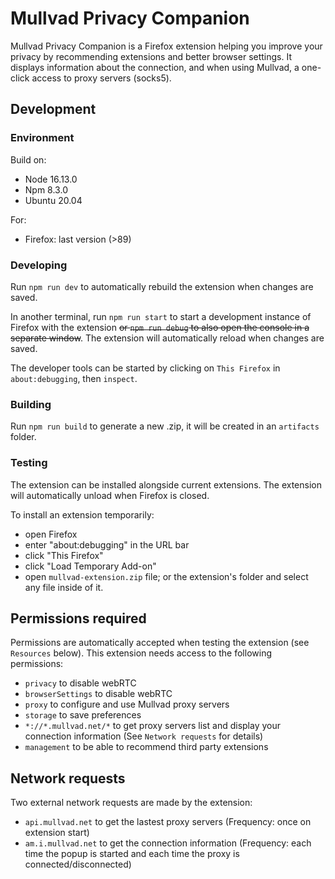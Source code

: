# Mullvad Privacy Companion

Mullvad Privacy Companion is a Firefox extension helping you improve your privacy by recommending
extensions and better browser settings. It displays information about the connection, and when using
Mullvad, a one-click access to proxy servers (socks5).

## Development

### **Environment**

Build on:

- Node 16.13.0
- Npm 8.3.0
- Ubuntu 20.04

For:

- Firefox: last version (>89)

### **Developing**

Run `npm run dev` to automatically rebuild the extension when changes are saved.

In another terminal, run `npm run start` to start a development instance of Firefox with the
extension ~~or `npm run debug` to also open the console in a separate window~~. The extension will
automatically reload when changes are saved.

The developer tools can be started by clicking on `This Firefox` in `about:debugging`, then
`inspect`.

### **Building**

Run `npm run build` to generate a new .zip, it will be created in an `artifacts` folder.

### **Testing**

The extension can be installed alongside current extensions. The extension will automatically unload
when Firefox is closed.

To install an extension temporarily:

- open Firefox
- enter "about:debugging" in the URL bar
- click "This Firefox"
- click "Load Temporary Add-on"
- open `mullvad-extension.zip` file; or the extension's folder and select any file inside of it.

## Permissions required

Permissions are automatically accepted when testing the extension (see `Resources` below). This
extension needs access to the following permissions:

- `privacy` to disable webRTC
- `browserSettings` to disable webRTC
- `proxy` to configure and use Mullvad proxy servers
- `storage` to save preferences
- `*://*.mullvad.net/*` to get proxy servers list and display your connection information (See
  `Network requests` for details)
- `management` to be able to recommend third party extensions

## Network requests

Two external network requests are made by the extension:

- `api.mullvad.net` to get the lastest proxy servers (Frequency: once on extension start)
- `am.i.mullvad.net` to get the connection information (Frequency: each time the popup is started
  and each time the proxy is connected/disconnected)
